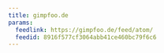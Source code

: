 ```yaml
---
title: gimpfoo.de
params:
  feedlink: https://gimpfoo.de/feed/atom/
  feedid: 8916f577cf3064abb41ce460bc79f6c6
---
```


